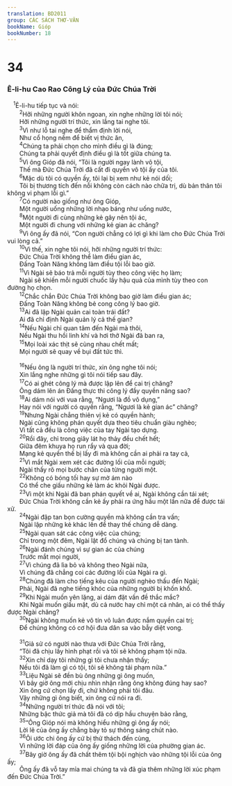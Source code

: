 ```yaml
---
translation: BD2011
group: CÁC SÁCH THƠ-VĂN
bookName: Gióp 
bookNumber: 18
---
```


<div class="title"><h1>34</h1><h3>Ê-li-hu Cao Rao Công Lý của Ðức Chúa Trời</h3></div>
<span class="verse giop_34_1"> <sup>1</sup>Ê-li-hu tiếp tục và nói:<br/></span>
<span class="verse giop_34_2">  <sup>2</sup>Hỡi những người khôn ngoan, xin nghe những lời tôi nói;<br/>  Hỡi những người trí thức, xin lắng tai nghe tôi.<br/></span>
<span class="verse giop_34_3">  <sup>3</sup>Vì như lỗ tai nghe để thẩm định lời nói,<br/>  Như cổ họng nếm để biết vị thức ăn,<br/></span>
<span class="verse giop_34_4">  <sup>4</sup>Chúng ta phải chọn cho mình điều gì là đúng;<br/>  Chúng ta phải quyết định điều gì là tốt giữa chúng ta.<br/></span>
<span class="verse giop_34_5">  <sup>5</sup>Vì ông Gióp đã nói, “Tôi là người ngay lành vô tội,<br/>  Thế mà Ðức Chúa Trời đã cất đi quyền vô tội ấy của tôi.<br/></span>
<span class="verse giop_34_6">  <sup>6</sup>Mặc dù tôi có quyền ấy, tôi lại bị xem như kẻ nói dối;<br/>  Tôi bị thương tích đến nỗi không còn cách nào chữa trị, dù bản thân tôi không vi phạm lỗi gì.”<br/></span>
<span class="verse giop_34_7">  <sup>7</sup>Có người nào giống như ông Gióp,<br/>  Một người uống những lời nhạo báng như uống nước,<br/></span>
<span class="verse giop_34_8">  <sup>8</sup>Một người đi cùng những kẻ gây nên tội ác,<br/>  Một người đi chung với những kẻ gian ác chăng?<br/></span>
<span class="verse giop_34_9">  <sup>9</sup>Vì ông ấy đã nói, “Con người chẳng có lợi gì khi làm cho Ðức Chúa Trời vui lòng cả.”<br/></span>
<span class="verse giop_34_10">  <sup>10</sup>Vì thế, xin nghe tôi nói, hỡi những người trí thức:<br/>  Ðức Chúa Trời không thể làm điều gian ác,<br/>  Ðấng Toàn Năng không làm điều tội lỗi bao giờ.<br/></span>
<span class="verse giop_34_11">  <sup>11</sup>Vì Ngài sẽ báo trả mỗi người tùy theo công việc họ làm;<br/>  Ngài sẽ khiến mỗi người chuốc lấy hậu quả của mình tùy theo con đường họ chọn.<br/></span>
<span class="verse giop_34_12">  <sup>12</sup>Chắc chắn Ðức Chúa Trời không bao giờ làm điều gian ác;<br/>  Ðấng Toàn Năng không bẻ cong công lý bao giờ.<br/></span>
<span class="verse giop_34_13">  <sup>13</sup>Ai đã lập Ngài quản cai toàn trái đất?<br/>  Ai đã chỉ định Ngài quản lý cả thế gian?<br/></span>
<span class="verse giop_34_14">  <sup>14</sup>Nếu Ngài chỉ quan tâm đến Ngài mà thôi,<br/>  Nếu Ngài thu hồi linh khí và hơi thở Ngài đã ban ra,<br/></span>
<span class="verse giop_34_15">  <sup>15</sup>Mọi loài xác thịt sẽ cùng nhau chết mất;<br/>  Mọi người sẽ quay về bụi đất tức thì.<br/><br/></span>
<span class="verse giop_34_16">  <sup>16</sup>Nếu ông là người trí thức, xin ông nghe tôi nói;<br/>  Xin lắng nghe những gì tôi nói tiếp sau đây.<br/></span>
<span class="verse giop_34_17">  <sup>17</sup>Có ai ghét công lý mà được lập lên để cai trị chăng?<br/>  Ông dám lên án Ðấng thực thi công lý đầy quyền năng sao?<br/></span>
<span class="verse giop_34_18">  <sup>18</sup>Ai dám nói với vua rằng, “Ngươi là đồ vô dụng,”<br/>  Hay nói với người có quyền rằng, “Ngươi là kẻ gian ác” chăng?<br/></span>
<span class="verse giop_34_19">  <sup>19</sup>Nhưng Ngài chẳng thiên vị kẻ có quyền hành;<br/>  Ngài cũng không phán quyết dựa theo tiêu chuẩn giàu nghèo;<br/>  Vì tất cả đều là công việc của tay Ngài tạo dựng.<br/></span>
<span class="verse giop_34_20">  <sup>20</sup>Rồi đây, chỉ trong giây lát họ thảy đều chết hết;<br/>  Giữa đêm khuya họ run rẩy và qua đời;<br/>  Mạng kẻ quyền thế bị lấy đi mà không cần ai phải ra tay cả,<br/></span>
<span class="verse giop_34_21">  <sup>21</sup>Vì mắt Ngài xem xét các đường lối của mỗi người;<br/>  Ngài thấy rõ mọi bước chân của từng người một.<br/></span>
<span class="verse giop_34_22">  <sup>22</sup>Không có bóng tối hay sự mờ ám nào<br/>  Có thể che giấu những kẻ làm ác khỏi Ngài được.<br/></span>
<span class="verse giop_34_23">  <sup>23</sup>Vì một khi Ngài đã ban phán quyết về ai, Ngài không cần tái xét;<br/>  Ðức Chúa Trời không cần kẻ ấy phải ra ứng hầu một lần nữa để được tái xử.<br/></span>
<span class="verse giop_34_24">  <sup>24</sup>Ngài đập tan bọn cường quyền mà không cần tra vấn;<br/>  Ngài lập những kẻ khác lên để thay thế chúng dễ dàng.<br/></span>
<span class="verse giop_34_25">  <sup>25</sup>Ngài quan sát các công việc của chúng;<br/>  Chỉ trong một đêm, Ngài lật đổ chúng và chúng bị tan tành.<br/></span>
<span class="verse giop_34_26">  <sup>26</sup>Ngài đánh chúng vì sự gian ác của chúng<br/>  Trước mắt mọi người,<br/></span>
<span class="verse giop_34_27">  <sup>27</sup>Vì chúng đã lìa bỏ và không theo Ngài nữa,<br/>  Vì chúng đã chẳng coi các đường lối của Ngài ra gì.<br/></span>
<span class="verse giop_34_28">  <sup>28</sup>Chúng đã làm cho tiếng kêu của người nghèo thấu đến Ngài;<br/>  Phải, Ngài đã nghe tiếng khóc của những người bị khốn khổ.<br/></span>
<span class="verse giop_34_29">  <sup>29</sup>Khi Ngài muốn yên lặng, ai dám đặt vấn đề thắc mắc?<br/>  Khi Ngài muốn giấu mặt, dù cả nước hay chỉ một cá nhân, ai có thể thấy được Ngài chăng?<br/></span>
<span class="verse giop_34_30">  <sup>30</sup>Ngài không muốn kẻ vô tín vô luân được nắm quyền cai trị;<br/>  Ðể chúng không có cơ hội đưa dân sa vào bẫy diệt vong.<br/><br/></span>
<span class="verse giop_34_31">  <sup>31</sup>Giả sử có người nào thưa với Ðức Chúa Trời rằng,<br/>  “Tôi đã chịu lấy hình phạt rồi và tôi sẽ không phạm tội nữa.<br/></span>
<span class="verse giop_34_32">  <sup>32</sup>Xin chỉ dạy tôi những gì tôi chưa nhận thấy;<br/>  Nếu tôi đã làm gì có tội, tôi sẽ không tái phạm nữa.”<br/></span>
<span class="verse giop_34_33">  <sup>33</sup>Liệu Ngài sẽ đền bù ông những gì ông muốn,<br/>  Vì bây giờ ông mới chịu nhìn nhận rằng ông không đúng hay sao?<br/>  Xin ông cứ chọn lấy đi, chứ không phải tôi đâu.<br/>  Vậy những gì ông biết, xin ông cứ nói ra đi.<br/></span>
<span class="verse giop_34_34">  <sup>34</sup>Những người trí thức đã nói với tôi;<br/>  Những bậc thức giả mà tôi đã có dịp hầu chuyện bảo rằng,<br/></span>
<span class="verse giop_34_35">  <sup>35</sup>“Ông Gióp nói mà không hiểu những gì ông ấy nói;<br/>  Lời lẽ của ông ấy chẳng bày tỏ sự thông sáng chút nào.<br/></span>
<span class="verse giop_34_36">  <sup>36</sup>Ôi ước chi ông ấy cứ bị thử thách đến cùng,<br/>  Vì những lời đáp của ông ấy giống những lời của phường gian ác.<br/></span>
<span class="verse giop_34_37">  <sup>37</sup>Bây giờ ông ấy đã chất thêm tội bội nghịch vào những tội lỗi của ông ấy;<br/>  Ông ấy đã vỗ tay mỉa mai chúng ta và đã gia thêm những lời xúc phạm đến Ðức Chúa Trời.”<br/></span>
